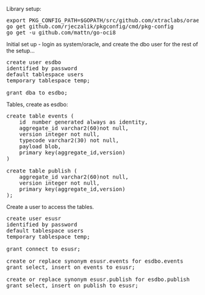 Library setup:



<pre>
export PKG_CONFIG_PATH=$GOPATH/src/github.com/xtraclabs/oraeventstore/pkgconfig/
go get github.com/rjeczalik/pkgconfig/cmd/pkg-config
go get -u github.com/mattn/go-oci8
</pre>


Initial set up - login as system/oracle, and create the dbo user for the rest of the setup...

<pre>
create user esdbo
identified by password
default tablespace users
temporary tablespace temp;

grant dba to esdbo;
</pre>


Tables, create as esdbo:

<pre>
create table events (
    id  number generated always as identity,
    aggregate_id varchar2(60)not null,
    version integer not null,
    typecode varchar2(30) not null,
    payload blob,
    primary key(aggregate_id,version)
)

create table publish (
    aggregate_id varchar2(60)not null,
    version integer not null,
    primary key(aggregate_id,version)
);
</pre>

Create a user to access the tables.

<pre>
create user esusr
identified by password
default tablespace users
temporary tablespace temp;

grant connect to esusr;

create or replace synonym esusr.events for esdbo.events
grant select, insert on events to esusr;

create or replace synonym esusr.publish for esdbo.publish
grant select, insert on publish to esusr;
<pre>